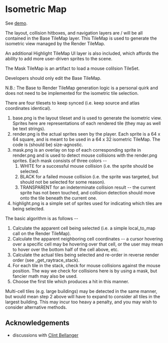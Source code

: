 # Isometric Map

See [demo](https://github.com/minkezhang/godot-experiments/raw/main/godot-iso-map/demo.mp4).

The layout, collision hitboxes, and navigation layers are / will be all
contained in the Base TileMap layer. This TileMap is used to generate the
isometric view managed by the Render TileMap.

An additional Highlight TileMap UI layer is also included, which affords
the ability to add more user-driven sprites to the scene.

The Mask TileMap is an artifact to load a mouse colilsion TileSet.

Developers should only edit the Base TileMap.

N.B.: The Base to Render TileMap generation logic is a personal quirk and
does not need to be implemented for the isometric tile selection.

There are four tilesets to keep synced (i.e. keep source and atlas
coordinates identical).

1. base.png is the layout tileset and is used to generate the isometric view.
   Sprites here are representations of each rendered tile (they may as well
   be text strings).
2. render.png is the actual sprites seen by the player. Each sprite is a
   64 x 64 square, and is meant to be used in a 64 x 32 isometric TileMap.
   The code is (should be) size-agnostic.
3. mask.png is an overlay on top of each corresponding sprite in render.png
   and is used to detect mouse collisions with the render.png sprites. Each
   mask consists of three colors --
   1. WHITE for a successful mouse collision (i.e. the sprite should be
      selected.
   2. BLACK for a failed mouse collision (i.e. the sprite was targeted, but
      should not be selected for some reason).
   3. TRANSPARENT for an indeterminate collision result -- the current sprite
      has not been touched, and collision detection should move onto the
      tile beneath the current one.
4. highlight.png is a simple set of sprites used for indicating which tiles
   are being selected.

The basic algorithm is as follows --

1. Calculate the apparent cell being selected (i.e. a simple local_to_map
   call on the Render TileMap).
2. Calculate the apparent neighboring cell coordinates -- a cursor hovering
   over a specific cell may be hovering over that cell, or the user may mean
   to hover over the bottom half of the cell above, etc.
3. Calculate the actual tiles being selected and re-order in reverse render
   order (see _get_raytrace_stack).
4. For each tile in the stack, check for mouse collisions against the mouse
   position. The way we check for collisions here is by using a mask, but
   fancier math may also be used.
5. Choose the first tile which produces a hit in this manner.

Multi-cell tiles (e.g. large buildings) may be detected in the same manner,
but would mean step 2 above will have to expand to consider all tiles in the
largest building. This may incur too heavy a penalty, and you may wish to
consider alternative methods.

## Acknowledgements

* discussions with [Clint Bellanger](https://github.com/clintbellanger)
